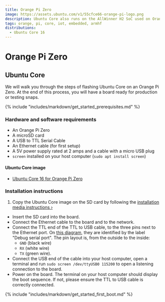 ```yaml
---
title: Orange Pi Zero
image: https://assets.ubuntu.com/v1/55cfce66-orange-pi-logo.png
description: Ubuntu Core also runs on the AllWinner H2 SoC used on Orange Pi boards.
tags: orange, pi, core, iot, embedded, armhf
distributions:
  - Ubuntu Core 16
---
```

# Orange Pi Zero

## Ubuntu Core

We will walk you through the steps of flashing Ubuntu Core on an Orange Pi Zero. At the end of this process, you will have a board ready for production or testing snaps.

{% include "includes/markdown/get_started_prerequisites.md" %}

### Hardware and software requirements

  * An Orange Pi Zero
  * A microSD card
  * A USB to TTL Serial Cable
  * An Ethernet cable (for first setup)
  * A 5V power supply rated at 2 amps and a cable with a micro USB plug
  * `screen` installed on your host computer (`sudo apt install screen`)

#### Ubuntu Core image

 * [Ubuntu Core 16 for Orange Pi Zero](http://www.orangepi.org/downloadresources/orangepizero/2017-08-18/orangepizero_97899291e57c7a56ec9073f.html)

### Installation instructions

 1. Copy the Ubuntu Core image on the SD card by following the [installation media instructions&nbsp;&rsaquo;](/core/get-started/installation-medias)
 * Insert the SD card into the board.
 * Connect the Ethernet cable to the board and to the network.
 * Connect the TTL end of the TTL to USB cable, to the three pins next to the Ethernet port. On [this diagram](http://www.orangepi.org/orangepizero/images/orangepizero_info.jpg), they are identified by the label "Debug serial port". The pin layout is, from the outside to the inside:
    * `GND` (black wire)
    * `RX` (white wire)
    * `TX` (green wire).
 * Connect the USB end of the cable into your host computer, open a terminal and run `sudo screen /dev/ttyUSB0 115200` to open a listening connection to the board.
 * Power on the board. The terminal on your host computer should display the boot sequence. If not, please ensure the TTL to USB cable is correctly connected.

{% include "includes/markdown/get_started_first_boot.md" %}
